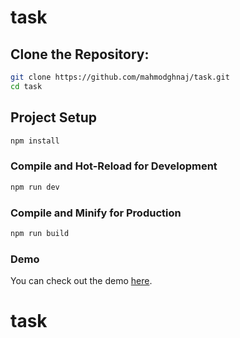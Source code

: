 # task

## Clone the Repository:

```sh
git clone https://github.com/mahmodghnaj/task.git
cd task
```

## Project Setup

```sh
npm install
```

### Compile and Hot-Reload for Development

```sh
npm run dev
```

### Compile and Minify for Production

```sh
npm run build

```

### Demo

You can check out the demo [here](https://task-nu-three.vercel.app/).

# task
